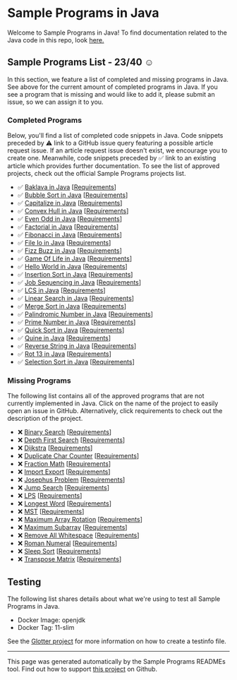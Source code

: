 # Sample Programs in Java

Welcome to Sample Programs in Java! To find documentation related to the Java code in this repo, look [here.](https://sampleprograms.io/languages/java)

## Sample Programs List - 23/40 :relaxed:

In this section, we feature a list of completed and missing programs in Java. See above for the current amount of completed programs in Java. If you see a program that is missing and would like to add it, please submit an issue, so we can assign it to you.

### Completed Programs

Below, you'll find a list of completed code snippets in Java. Code snippets preceded by :warning: link to a GitHub issue query featuring a possible article request issue. If an article request issue doesn't exist, we encourage you to create one. Meanwhile, code snippets preceded by :white_check_mark: link to an existing article which provides further documentation. To see the list of approved projects, check out the official Sample Programs projects list.

- :white_check_mark: [Baklava in Java](https://sampleprograms.io/projects/baklava/java) [[Requirements](https://sampleprograms.io/projects/baklava)]
- :white_check_mark: [Bubble Sort in Java](https://sampleprograms.io/projects/bubble-sort/java) [[Requirements](https://sampleprograms.io/projects/bubble-sort)]
- :white_check_mark: [Capitalize in Java](https://sampleprograms.io/projects/capitalize/java) [[Requirements](https://sampleprograms.io/projects/capitalize)]
- :white_check_mark: [Convex Hull in Java](https://sampleprograms.io/projects/convex-hull/java) [[Requirements](https://sampleprograms.io/projects/convex-hull)]
- :white_check_mark: [Even Odd in Java](https://sampleprograms.io/projects/even-odd/java) [[Requirements](https://sampleprograms.io/projects/even-odd)]
- :white_check_mark: [Factorial in Java](https://sampleprograms.io/projects/factorial/java) [[Requirements](https://sampleprograms.io/projects/factorial)]
- :white_check_mark: [Fibonacci in Java](https://sampleprograms.io/projects/fibonacci/java) [[Requirements](https://sampleprograms.io/projects/fibonacci)]
- :white_check_mark: [File Io in Java](https://sampleprograms.io/projects/file-io/java) [[Requirements](https://sampleprograms.io/projects/file-io)]
- :white_check_mark: [Fizz Buzz in Java](https://sampleprograms.io/projects/fizz-buzz/java) [[Requirements](https://sampleprograms.io/projects/fizz-buzz)]
- :white_check_mark: [Game Of Life in Java](https://sampleprograms.io/projects/game-of-life/java) [[Requirements](https://sampleprograms.io/projects/game-of-life)]
- :white_check_mark: [Hello World in Java](https://sampleprograms.io/projects/hello-world/java) [[Requirements](https://sampleprograms.io/projects/hello-world)]
- :white_check_mark: [Insertion Sort in Java](https://sampleprograms.io/projects/insertion-sort/java) [[Requirements](https://sampleprograms.io/projects/insertion-sort)]
- :white_check_mark: [Job Sequencing in Java](https://sampleprograms.io/projects/job-sequencing/java) [[Requirements](https://sampleprograms.io/projects/job-sequencing)]
- :white_check_mark: [LCS in Java](https://sampleprograms.io/projects/lcs/java) [[Requirements](https://sampleprograms.io/projects/lcs)]
- :white_check_mark: [Linear Search in Java](https://sampleprograms.io/projects/linear-search/java) [[Requirements](https://sampleprograms.io/projects/linear-search)]
- :white_check_mark: [Merge Sort in Java](https://sampleprograms.io/projects/merge-sort/java) [[Requirements](https://sampleprograms.io/projects/merge-sort)]
- :white_check_mark: [Palindromic Number in Java](https://sampleprograms.io/projects/palindromic-number/java) [[Requirements](https://sampleprograms.io/projects/palindromic-number)]
- :white_check_mark: [Prime Number in Java](https://sampleprograms.io/projects/prime-number/java) [[Requirements](https://sampleprograms.io/projects/prime-number)]
- :white_check_mark: [Quick Sort in Java](https://sampleprograms.io/projects/quick-sort/java) [[Requirements](https://sampleprograms.io/projects/quick-sort)]
- :white_check_mark: [Quine in Java](https://sampleprograms.io/projects/quine/java) [[Requirements](https://sampleprograms.io/projects/quine)]
- :white_check_mark: [Reverse String in Java](https://sampleprograms.io/projects/reverse-string/java) [[Requirements](https://sampleprograms.io/projects/reverse-string)]
- :white_check_mark: [Rot 13 in Java](https://sampleprograms.io/projects/rot-13/java) [[Requirements](https://sampleprograms.io/projects/rot-13)]
- :white_check_mark: [Selection Sort in Java](https://sampleprograms.io/projects/selection-sort/java) [[Requirements](https://sampleprograms.io/projects/selection-sort)]

### Missing Programs

The following list contains all of the approved programs that are not currently implemented in Java. Click on the name of the project to easily open an issue in GitHub. Alternatively, click requirements to check out the description of the project.

- :x: [Binary Search](https://github.com/TheRenegadeCoder/sample-programs/issues/new?assignees=&labels=enhancement&template=code-snippet-request.md&title=Add+Binary+Search+in+java) [[Requirements](https://sampleprograms.io/projects/binary-search)]
- :x: [Depth First Search](https://github.com/TheRenegadeCoder/sample-programs/issues/new?assignees=&labels=enhancement&template=code-snippet-request.md&title=Add+Depth+First+Search+in+java) [[Requirements](https://sampleprograms.io/projects/depth-first-search)]
- :x: [Dijkstra](https://github.com/TheRenegadeCoder/sample-programs/issues/new?assignees=&labels=enhancement&template=code-snippet-request.md&title=Add+Dijkstra+in+java) [[Requirements](https://sampleprograms.io/projects/dijkstra)]
- :x: [Duplicate Char Counter](https://github.com/TheRenegadeCoder/sample-programs/issues/new?assignees=&labels=enhancement&template=code-snippet-request.md&title=Add+Duplicate+Char+Counter+in+java) [[Requirements](https://sampleprograms.io/projects/duplicate-char-counter)]
- :x: [Fraction Math](https://github.com/TheRenegadeCoder/sample-programs/issues/new?assignees=&labels=enhancement&template=code-snippet-request.md&title=Add+Fraction+Math+in+java) [[Requirements](https://sampleprograms.io/projects/fraction-math)]
- :x: [Import Export](https://github.com/TheRenegadeCoder/sample-programs/issues/new?assignees=&labels=enhancement&template=code-snippet-request.md&title=Add+Import+Export+in+java) [[Requirements](https://sampleprograms.io/projects/import-export)]
- :x: [Josephus Problem](https://github.com/TheRenegadeCoder/sample-programs/issues/new?assignees=&labels=enhancement&template=code-snippet-request.md&title=Add+Josephus+Problem+in+java) [[Requirements](https://sampleprograms.io/projects/josephus-problem)]
- :x: [Jump Search](https://github.com/TheRenegadeCoder/sample-programs/issues/new?assignees=&labels=enhancement&template=code-snippet-request.md&title=Add+Jump+Search+in+java) [[Requirements](https://sampleprograms.io/projects/jump-search)]
- :x: [LPS](https://github.com/TheRenegadeCoder/sample-programs/issues/new?assignees=&labels=enhancement&template=code-snippet-request.md&title=Add+LPS+in+java) [[Requirements](https://sampleprograms.io/projects/lps)]
- :x: [Longest Word](https://github.com/TheRenegadeCoder/sample-programs/issues/new?assignees=&labels=enhancement&template=code-snippet-request.md&title=Add+Longest+Word+in+java) [[Requirements](https://sampleprograms.io/projects/longest-word)]
- :x: [MST](https://github.com/TheRenegadeCoder/sample-programs/issues/new?assignees=&labels=enhancement&template=code-snippet-request.md&title=Add+MST+in+java) [[Requirements](https://sampleprograms.io/projects/mst)]
- :x: [Maximum Array Rotation](https://github.com/TheRenegadeCoder/sample-programs/issues/new?assignees=&labels=enhancement&template=code-snippet-request.md&title=Add+Maximum+Array+Rotation+in+java) [[Requirements](https://sampleprograms.io/projects/maximum-array-rotation)]
- :x: [Maximum Subarray](https://github.com/TheRenegadeCoder/sample-programs/issues/new?assignees=&labels=enhancement&template=code-snippet-request.md&title=Add+Maximum+Subarray+in+java) [[Requirements](https://sampleprograms.io/projects/maximum-subarray)]
- :x: [Remove All Whitespace](https://github.com/TheRenegadeCoder/sample-programs/issues/new?assignees=&labels=enhancement&template=code-snippet-request.md&title=Add+Remove+All+Whitespace+in+java) [[Requirements](https://sampleprograms.io/projects/remove-all-whitespace)]
- :x: [Roman Numeral](https://github.com/TheRenegadeCoder/sample-programs/issues/new?assignees=&labels=enhancement&template=code-snippet-request.md&title=Add+Roman+Numeral+in+java) [[Requirements](https://sampleprograms.io/projects/roman-numeral)]
- :x: [Sleep Sort](https://github.com/TheRenegadeCoder/sample-programs/issues/new?assignees=&labels=enhancement&template=code-snippet-request.md&title=Add+Sleep+Sort+in+java) [[Requirements](https://sampleprograms.io/projects/sleep-sort)]
- :x: [Transpose Matrix](https://github.com/TheRenegadeCoder/sample-programs/issues/new?assignees=&labels=enhancement&template=code-snippet-request.md&title=Add+Transpose+Matrix+in+java) [[Requirements](https://sampleprograms.io/projects/transpose-matrix)]

## Testing

The following list shares details about what we're using to test all Sample Programs in Java.

- Docker Image: openjdk
- Docker Tag: 11-slim

See the [Glotter project](https://github.com/auroq/glotter) for more information on how to create a testinfo file.

---

This page was generated automatically by the Sample Programs READMEs tool. Find out how to support [this project](https://github.com/TheRenegadeCoder/sample-programs-readmes) on Github.